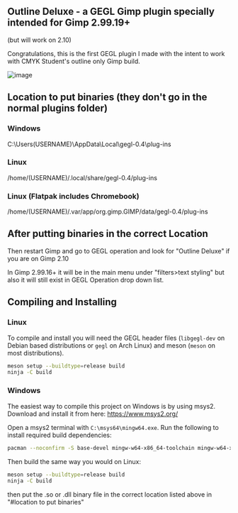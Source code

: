 ## Outline Deluxe - a GEGL Gimp plugin specially intended for Gimp 2.99.19+ 
(but will work on 2.10)

Congratulations, this is the first GEGL plugin I made with the intent to work with CMYK Student's outline only Gimp build.

![image](https://github.com/LinuxBeaver/Outline-Deluxe-Gimp-Plugin/assets/78667207/aed42c67-9e59-4ceb-9bdb-22ddfc671f35)


## Location to put binaries (they don't go in the normal plugins folder)

### Windows

 C:\Users\(USERNAME)\AppData\Local\gegl-0.4\plug-ins
 
### Linux 

 /home/(USERNAME)/.local/share/gegl-0.4/plug-ins
 
### Linux (Flatpak includes Chromebook)

 /home/(USERNAME)/.var/app/org.gimp.GIMP/data/gegl-0.4/plug-ins

## After putting binaries in the correct Location

Then restart Gimp and go to GEGL operation and look for "Outline Deluxe" if you are on Gimp 2.10

In Gimp 2.99.16+ it will be in the main menu under "filters>text styling" but also it will still exist in GEGL Operation drop down list.

## Compiling and Installing

### Linux

To compile and install you will need the GEGL header files (`libgegl-dev` on
Debian based distributions or `gegl` on Arch Linux) and meson (`meson` on
most distributions).

```bash
meson setup --buildtype=release build
ninja -C build

```
### Windows

The easiest way to compile this project on Windows is by using msys2.  Download
and install it from here: https://www.msys2.org/

Open a msys2 terminal with `C:\msys64\mingw64.exe`.  Run the following to
install required build dependencies:

```bash
pacman --noconfirm -S base-devel mingw-w64-x86_64-toolchain mingw-w64-x86_64-meson mingw-w64-x86_64-gegl
```

Then build the same way you would on Linux:

```bash
meson setup --buildtype=release build
ninja -C build
```

then put the .so or .dll binary file in the correct location listed above in "#location to put binaries"

